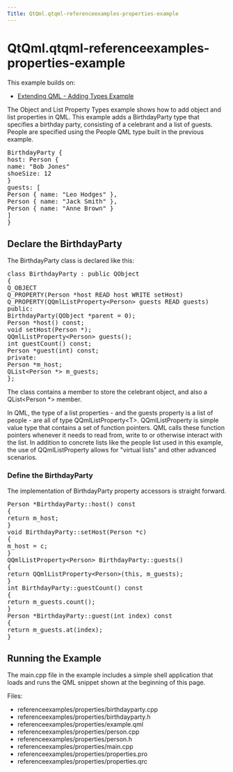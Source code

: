 ```yaml
---
Title: QtQml.qtqml-referenceexamples-properties-example
---
```


# QtQml.qtqml-referenceexamples-properties-example

<span class="subtitle"></span>
<!-- $$$referenceexamples/properties-description -->
<p>This example builds on:</p>
<ul>
<li><a href="QtQml.referenceexamples-adding/">Extending QML - Adding Types Example</a></li>
</ul>
<p>The Object and List Property Types example shows how to add object and list properties in QML. This example adds a BirthdayParty type that specifies a birthday party, consisting of a celebrant and a list of guests. People are specified using the People QML type built in the previous example.</p>
<pre class="qml"><span class="type">BirthdayParty</span> {
<span class="name">host</span>: <span class="name">Person</span> {
<span class="name">name</span>: <span class="string">&quot;Bob Jones&quot;</span>
<span class="name">shoeSize</span>: <span class="number">12</span>
}
<span class="name">guests</span>: [
<span class="type">Person</span> { <span class="name">name</span>: <span class="string">&quot;Leo Hodges&quot;</span> },
<span class="type">Person</span> { <span class="name">name</span>: <span class="string">&quot;Jack Smith&quot;</span> },
<span class="type">Person</span> { <span class="name">name</span>: <span class="string">&quot;Anne Brown&quot;</span> }
]
}</pre>
<h2 id="declare-the-birthdayparty">Declare the BirthdayParty</h2>
<p>The BirthdayParty class is declared like this:</p>
<pre class="cpp"><span class="keyword">class</span> BirthdayParty : <span class="keyword">public</span> <span class="type">QObject</span>
{
Q_OBJECT
Q_PROPERTY(Person <span class="operator">*</span>host READ host WRITE setHost)
Q_PROPERTY(<span class="type">QQmlListProperty</span><span class="operator">&lt;</span>Person<span class="operator">&gt;</span> guests READ guests)
<span class="keyword">public</span>:
BirthdayParty(<span class="type">QObject</span> <span class="operator">*</span>parent <span class="operator">=</span> <span class="number">0</span>);
Person <span class="operator">*</span>host() <span class="keyword">const</span>;
<span class="type">void</span> setHost(Person <span class="operator">*</span>);
<span class="type">QQmlListProperty</span><span class="operator">&lt;</span>Person<span class="operator">&gt;</span> guests();
<span class="type">int</span> guestCount() <span class="keyword">const</span>;
Person <span class="operator">*</span>guest(<span class="type">int</span>) <span class="keyword">const</span>;
<span class="keyword">private</span>:
Person <span class="operator">*</span>m_host;
<span class="type">QList</span><span class="operator">&lt;</span>Person <span class="operator">*</span><span class="operator">&gt;</span> m_guests;
};</pre>
<p>The class contains a member to store the celebrant object, and also a QList&lt;Person *&gt; member.</p>
<p>In QML, the type of a list properties - and the guests property is a list of people - are all of type QQmlListProperty&lt;T&gt;. QQmlListProperty is simple value type that contains a set of function pointers. QML calls these function pointers whenever it needs to read from, write to or otherwise interact with the list. In addition to concrete lists like the people list used in this example, the use of QQmlListProperty allows for &quot;virtual lists&quot; and other advanced scenarios.</p>
<h3 >Define the BirthdayParty</h3>
<p>The implementation of BirthdayParty property accessors is straight forward.</p>
<pre class="cpp">Person <span class="operator">*</span>BirthdayParty<span class="operator">::</span>host() <span class="keyword">const</span>
{
<span class="keyword">return</span> m_host;
}
<span class="type">void</span> BirthdayParty<span class="operator">::</span>setHost(Person <span class="operator">*</span>c)
{
m_host <span class="operator">=</span> c;
}
<span class="type">QQmlListProperty</span><span class="operator">&lt;</span>Person<span class="operator">&gt;</span> BirthdayParty<span class="operator">::</span>guests()
{
<span class="keyword">return</span> <span class="type">QQmlListProperty</span><span class="operator">&lt;</span>Person<span class="operator">&gt;</span>(<span class="keyword">this</span><span class="operator">,</span> m_guests);
}
<span class="type">int</span> BirthdayParty<span class="operator">::</span>guestCount() <span class="keyword">const</span>
{
<span class="keyword">return</span> m_guests<span class="operator">.</span>count();
}
Person <span class="operator">*</span>BirthdayParty<span class="operator">::</span>guest(<span class="type">int</span> index) <span class="keyword">const</span>
{
<span class="keyword">return</span> m_guests<span class="operator">.</span>at(index);
}</pre>
<h2 id="running-the-example">Running the Example</h2>
<p>The main.cpp file in the example includes a simple shell application that loads and runs the QML snippet shown at the beginning of this page.</p>
<p>Files:</p>
<ul>
<li>referenceexamples/properties/birthdayparty.cpp</li>
<li>referenceexamples/properties/birthdayparty.h</li>
<li>referenceexamples/properties/example.qml</li>
<li>referenceexamples/properties/person.cpp</li>
<li>referenceexamples/properties/person.h</li>
<li>referenceexamples/properties/main.cpp</li>
<li>referenceexamples/properties/properties.pro</li>
<li>referenceexamples/properties/properties.qrc</li>
</ul>
<!-- @@@referenceexamples/properties -->
